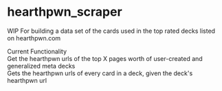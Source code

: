 # hearthpwn_scraper

WIP
For building a data set of the cards used in the top rated decks listed on hearthpwn.com


Current Functionality  
    Get the hearthpwn urls of the top X pages worth of user-created and generalized meta decks  
    Gets the hearthpwn urls of every card in a deck, given the deck's hearthpwn url
